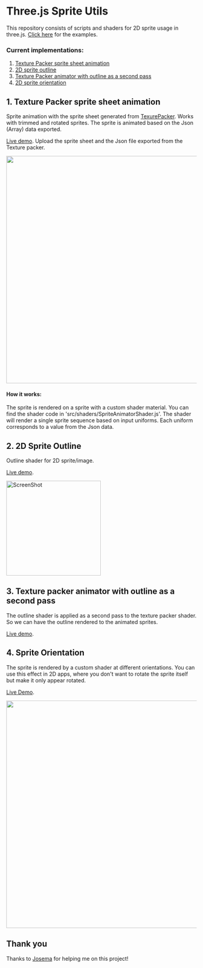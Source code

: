 # Three.js Sprite Utils
This repository consists of scripts and shaders for 2D sprite usage in three.js. [Click here](https://knowercoder.github.io/threejs-sprite-utils/) for the examples.

### Current implementations:
1. [Texture Packer sprite sheet animation](#1-texture-packer-sprite-sheet-animation)
2. [2D sprite outline](#2-2d-sprite-outline)
3. [Texture Packer animator with outline as a second pass](#3-texture-packer-animator-with-outline-as-a-second-pass)
4. [2D sprite orientation](#4-sprite-orientation)

## 1. Texture Packer sprite sheet animation
Sprite animation with the sprite sheet generated from [TexurePacker](https://www.codeandweb.com/texturepacker). Works with trimmed and rotated sprites. The sprite is animated based on the Json (Array) data exported. 

[Live demo](https://knowercoder.github.io/threejs-sprite-utils/spriteAnimator.html). Upload the sprite sheet and the Json file exported from the Texture packer.

<img src="https://github.com/user-attachments/assets/b5f7c8ef-2d3a-483a-abef-03f38814b35b" width="600">

#### How it works:

The sprite is rendered on a sprite with a custom shader material. You can find the shader code in 'src/shaders/SpriteAnimatorShader.js'. The shader will render a single sprite sequence based on input uniforms. Each uniform corresponds to a value from the Json data.

## 2. 2D Sprite Outline
Outline shader for 2D sprite/image.

[Live demo](https://knowercoder.github.io/threejs-sprite-utils/sprite2DOutline.html).
<p align="left">
  <img src="https://github.com/user-attachments/assets/e8457af9-6348-42ae-b3f0-c8c1c9afc23a" alt="ScreenShot" width="250"/>
</p>

## 3. Texture packer animator with outline as a second pass
The outline shader is applied as a second pass to the texture packer shader. So we can have the outline rendered to the animated sprites.

[Live demo](https://knowercoder.github.io/threejs-sprite-utils/spriteAnimatorOutline.html).

## 4. Sprite Orientation
The sprite is rendered by a custom shader at different orientations. You can use this effect in 2D apps, where you don't want to rotate the sprite itself but make it only appear rotated.

[Live Demo](https://knowercoder.github.io/threejs-sprite-utils/spriteOrientation.html).

<img src="https://github.com/user-attachments/assets/e2a309de-03c0-46fb-84db-2f3a1f22bc4b" width="600">


## Thank you
Thanks to [Josema](https://github.com/Josema) for helping me on this project!


